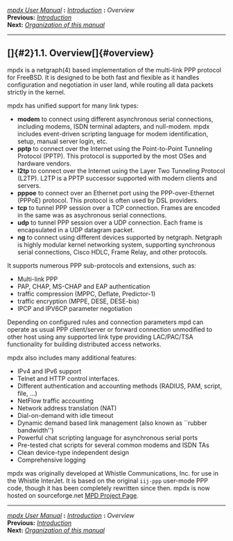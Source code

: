 [*mpdx User Manual*](README.md) **:** [*Introduction*](mpd1.md)
**:** *Overview*\
**Previous:** [*Introduction*](mpd1.md)\
**Next:** [*Organization of this manual*](mpd3.md)

------------------------------------------------------------------------

## []{#2}1.1. Overview[]{#overview}

mpdx is a netgraph(4) based implementation of the multi-link PPP protocol
for FreeBSD. It is designed to be both fast and flexible as it handles
configuration and negotiation in user land, while routing all data
packets strictly in the kernel.

mpdx has unified support for many link types:

-   **modem** to connect using different asynchronous serial
    connections, including modems, ISDN terminal adapters, and
    null-modem. mpdx includes event-driven scripting language for modem
    identification, setup, manual server login, etc.
-   **pptp** to connect over the Internet using the Point-to-Point
    Tunneling Protocol (PPTP). This protocol is supported by the most
    OSes and hardware vendors.
-   **l2tp** to connect over the Internet using the Layer Two Tunneling
    Protocol (L2TP). L2TP is a PPTP successor supported with modern
    clients and servers.
-   **pppoe** to connect over an Ethernet port using the
    PPP-over-Ethernet (PPPoE) protocol. This protocol is often used by
    DSL providers.
-   **tcp** to tunnel PPP session over a TCP connection. Frames are
    encoded in the same was as asychronous serial connections.
-   **udp** to tunnel PPP session over a UDP connection. Each frame is
    encapsulated in a UDP datagram packet.
-   **ng** to connect using different devices supported by netgraph.
    Netgraph is highly modular kernel networking system, supporting
    synchronous serial connections, Cisco HDLC, Frame Relay, and other
    protocols.

It supports numerous PPP sub-protocols and extensions, such as:

-   Multi-link PPP
-   PAP, CHAP, MS-CHAP and EAP authentication
-   traffic compression (MPPC, Deflate, Predictor-1)
-   traffic encryption (MPPE, DESE, DESE-bis)
-   IPCP and IPV6CP parameter negotiation

Depending on configured rules and connection parameters mpd can operate
as usual PPP client/server or forward connection unmodified to other
host using any supported link type providing LAC/PAC/TSA functionality
for building distributed access networks.

mpdx also includes many additional features:

-   IPv4 and IPv6 support
-   Telnet and HTTP control interfaces.
-   Different authentication and accounting methods (RADIUS, PAM,
    script, file, \...)
-   NetFlow traffic accounting
-   Network address translation (NAT)
-   Dial-on-demand with idle timeout
-   Dynamic demand based link management (also known as \`\`rubber
    bandwidth\'\')
-   Powerful chat scripting language for asynchronous serial ports
-   Pre-tested chat scripts for several common modems and ISDN TAs
-   Clean device-type independent design
-   Comprehensive logging

mpdx was originally developed at Whistle Communications, Inc. for use in
the Whistle InterJet. It is based on the original `iij-ppp` user-mode
PPP code, though it has been completely rewritten since then. mpdx is now
hosted on sourceforge.net [MPD Project
Page](http://sourceforge.net/projects/mpd/).

------------------------------------------------------------------------

[*mpdx User Manual*](README.md) **:** [*Introduction*](mpd1.md)
**:** *Overview*\
**Previous:** [*Introduction*](mpd1.md)\
**Next:** [*Organization of this manual*](mpd3.md)
